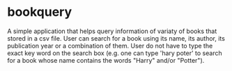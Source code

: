 # bookquery
A simple application that helps query information of variaty of books that stored in a csv file. User can search for a book using its name, its author, its publication year or a combination of them. User do not have to type the exact key word on the search box (e.g. one can type 'hary poter' to search for a book whose name contains the words "Harry" and/or "Potter").
